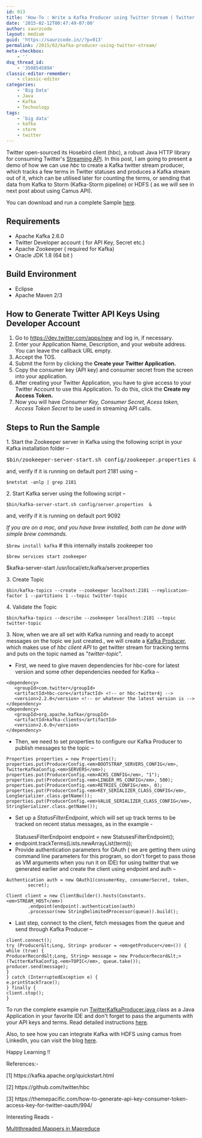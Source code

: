 ```yaml
---
id: 913
title: 'How-To : Write a Kafka Producer using Twitter Stream ( Twitter HBC Client)'
date: '2015-02-12T00:47:49-07:00'
author: saurzcode
layout: medium
guid: 'https://saurzcode.in//?p=913'
permalink: /2015/02/kafka-producer-using-twitter-stream/
meta-checkbox:
    - ''
dsq_thread_id:
    - '3508545894'
classic-editor-remember:
    - classic-editor
categories:
    - 'Big Data'
    - Java
    - Kafka
    - Technology
tags:
    - 'big data'
    - kafka
    - storm
    - twitter
---
```


<!-- wp:paragraph -->
<p>Twitter open-sourced its Hosebird client (hbc), a robust Java HTTP library for consuming Twitter's <a href="https://dev.twitter.com/docs/streaming-apis" target="_blank" rel="noreferrer noopener">Streaming API</a>. In this post, I am going to present a demo of how we can use <em>hbc </em>to create a Kafka twitter stream producer, which tracks a few terms in Twitter statuses and produces a Kafka stream out of it, which can be utilised later for counting the terms, or sending that data from Kafka to Storm (Kafka-Storm pipeline) or HDFS ( as we will see in next post about using Camus API).</p>
<!-- /wp:paragraph -->

<!-- wp:paragraph -->
<p>You can download and run a complete Sample <a href="https://github.com/saurzcode/twitter-stream/" target="_blank" rel="noreferrer noopener">here</a>.</p>
<!-- /wp:paragraph -->

<!-- wp:more -->
<p><!--more--></p>
<!-- /wp:more -->

<!-- wp:heading -->
<h2>Requirements</h2>
<!-- /wp:heading -->

<!-- wp:list -->
<ul>
<li>Apache Kafka 2.6.0</li>
<li>Twitter Developer account ( for API Key, Secret etc.)</li>
<li>Apache Zookeeper ( required for Kafka)</li>
<li>Oracle JDK 1.8 (64 bit )</li>
</ul>
<!-- /wp:list -->

<!-- wp:heading -->
<h2>Build Environment</h2>
<!-- /wp:heading -->

<!-- wp:list -->
<ul>
<li>Eclipse</li>
<li>Apache Maven 2/3</li>
</ul>
<!-- /wp:list -->

<!-- wp:heading -->
<h2>How to Generate Twitter API Keys Using Developer Account</h2>
<!-- /wp:heading -->

<!-- wp:list {"ordered":true} -->
<ol>
<li>Go to <a href="https://dev.twitter.com/apps/new">https://dev.twitter.com/apps/new</a> and log in, if necessary.</li>
<li>Enter your Application Name, Description, and your website address. You can leave the callback URL empty.</li>
<li>Accept the TOS.</li>
<li>Submit the form by clicking the <strong>Create your Twitter Application.</strong></li>
<li>Copy the consumer key (API key) and consumer secret from the screen into your application.</li>
<li>After creating your Twitter Application, you have to give access to your Twitter Account to use this Application. To do this, click the <strong>Create my Access Token.</strong></li>
<li>Now you will have <em>Consumer Key, Consumer Secret, Acess token, Access Token Secret</em> to be used in streaming API calls.</li>
</ol>
<!-- /wp:list -->

<!-- wp:heading -->
<h2>Steps to Run the Sample</h2>
<!-- /wp:heading -->

<!-- wp:paragraph -->
<p>1. Start the Zookeeper server in Kafka using the following script in your Kafka installation folder  –</p>
<!-- /wp:paragraph -->

<!-- wp:code -->
<pre class="EnlighterJSRAW" data-enlighter-language="shell">$bin/zookeeper-server-start.sh config/zookeeper.properties &amp;amp;</pre>
<!-- /wp:code -->

<!-- wp:paragraph -->
<p>and, verify if it is running on default port 2181 using –</p>
<!-- /wp:paragraph -->

<!-- wp:code -->
<pre class="wp-block-code"><code>$netstat -anlp | grep 2181</code></pre>
<!-- /wp:code -->

<!-- wp:paragraph -->
<p>2. Start Kafka server using the following script –</p>
<!-- /wp:paragraph -->

<!-- wp:paragraph -->
<p><code>$bin/kafka-server-start.sh config/server.properties  &amp;</code></p>
<!-- /wp:paragraph -->

<!-- wp:paragraph -->
<p>and, verify if it is running on default port 9092</p>
<!-- /wp:paragraph -->

<!-- wp:paragraph -->
<p><em>If you are on a mac, and you have brew installed, both can be done with simple brew commands.</em></p>
<!-- /wp:paragraph -->

<!-- wp:paragraph -->
<p><code>$brew install kafka</code>   # this internally installs zookeeper too</p>
<!-- /wp:paragraph -->

<!-- wp:paragraph -->
<p><code>$brew services start zookeeper</code></p>
<!-- /wp:paragraph -->

<!-- wp:paragraph -->
<p>$kafka-server-start  /usr/local/etc/kafka/server.properties</p>
<!-- /wp:paragraph -->

<!-- wp:paragraph -->
<p>3. Create Topic</p>
<!-- /wp:paragraph -->

<!-- wp:paragraph -->
<p><code>$bin/kafka-topics --create --zookeeper localhost:2181 --replication-factor 1 --partitions 1 --topic twitter-topic</code></p>
<!-- /wp:paragraph -->

<!-- wp:paragraph -->
<p>4. Validate the Topic</p>
<!-- /wp:paragraph -->

<!-- wp:paragraph -->
<p><code>$bin/kafka-topics --describe --zookeeper localhost:2181 --topic twitter-topic</code></p>
<!-- /wp:paragraph -->

<!-- wp:paragraph -->
<p>3. Now, when we are all set with Kafka running and ready to accept messages on the topic we just created., we will create a <a href="https://github.com/saurzcode/twitter-stream/blob/master/src/main/java/com/saurzcode/twitter/TwitterKafkaProducer.java" target="_blank" rel="noreferrer noopener">Kafka Producer</a>, which makes use of <em>hbc client API</em> to get twitter stream for tracking terms and puts on the topic named as "<em>twitter-topic</em>".</p>
<!-- /wp:paragraph -->

<!-- wp:list -->
<ul>
<li>First, we need to give maven dependencies for hbc-core for latest version and some other dependencies needed for Kafka –</li>
</ul>
<!-- /wp:list -->

<!-- wp:preformatted -->
<p class="wp-block-preformatted EnlighterJSRAW" data-enlighter-language="generic"><code>&lt;dependency&gt;</code><br /><code>   &lt;groupId&gt;com.twitter&lt;/groupId&gt;</code><br /><code>   &lt;artifactId&gt;hbc-core&lt;/artifactId&gt; &lt;!-- or hbc-twitter4j --&gt;</code><br /><code>   &lt;version&gt;2.2.0&lt;/version&gt; &lt;!-- or whatever the latest version is --&gt;</code><br /><code>&lt;/dependency&gt;</code><br /><code>&lt;dependency&gt;</code><br /><code>   &lt;groupId&gt;org.apache.kafka&lt;/groupId&gt;</code><br /><code>   &lt;artifactId&gt;kafka-clients&lt;/artifactId&gt;</code><br /><code>   &lt;version&gt;2.6.0&lt;/version&gt;</code><br /><code>&lt;/dependency&gt;</code></p>
<!-- /wp:preformatted -->

<!-- wp:list -->
<ul>
<li>  Then, we need to set properties to configure our Kafka Producer to publish messages to the topic –</li>
</ul>
<!-- /wp:list -->

<!-- wp:code -->
<pre class="wp-block-code"><code>Properties properties = new Properties();
properties.put(ProducerConfig.&lt;em&gt;BOOTSTRAP_SERVERS_CONFIG&lt;/em&gt;, TwitterKafkaConfig.&lt;em&gt;SERVERS&lt;/em&gt;);
properties.put(ProducerConfig.&lt;em&gt;ACKS_CONFIG&lt;/em&gt;, "1");
properties.put(ProducerConfig.&lt;em&gt;LINGER_MS_CONFIG&lt;/em&gt;, 500);
properties.put(ProducerConfig.&lt;em&gt;RETRIES_CONFIG&lt;/em&gt;, 0);
properties.put(ProducerConfig.&lt;em&gt;KEY_SERIALIZER_CLASS_CONFIG&lt;/em&gt;, LongSerializer.class.getName());
properties.put(ProducerConfig.&lt;em&gt;VALUE_SERIALIZER_CLASS_CONFIG&lt;/em&gt;, StringSerializer.class.getName());</code></pre>
<!-- /wp:code -->

<!-- wp:list -->
<ul>
<li>Set up a <em>StatusFilterEndpoint</em>, which will set up track terms to be tracked on recent status messages, as in the example -<br /><br />StatusesFilterEndpoint endpoint = new StatusesFilterEndpoint();</li>
<li>endpoint.trackTerms(Lists.newArrayList(term));</li>
<li>Provide authentication parameters for OAuth ( we are getting them using command line parameters for this program, so don't forget to pass those as VM arguments when you run it on IDE) for using twitter that we generated earlier and create the client using endpoint and auth –</li>
</ul>
<!-- /wp:list -->

<!-- wp:code -->
<pre class="wp-block-code"><code>Authentication auth = new OAuth1(consumerKey, consumerSecret, token,
        secret);

Client client = new ClientBuilder().hosts(Constants.&lt;em&gt;STREAM_HOST&lt;/em&gt;)
        .endpoint(endpoint).authentication(auth)
        .processor(new StringDelimitedProcessor(queue)).build();</code></pre>
<!-- /wp:code -->

<!-- wp:list -->
<ul>
<li>Last step, connect to the client, fetch messages from the queue and send through Kafka Producer –</li>
</ul>
<!-- /wp:list -->

<!-- wp:code -->
<pre class="wp-block-code"><code>client.connect();
try (Producer&amp;lt;Long, String&gt; producer = &lt;em&gt;getProducer&lt;/em&gt;()) {
while (true) {
ProducerRecord&amp;lt;Long, String&gt; message = new ProducerRecord&amp;lt;&gt;(TwitterKafkaConfig.&lt;em&gt;TOPIC&lt;/em&gt;, queue.take());
producer.send(message);
}
} catch (InterruptedException e) {
e.printStackTrace();
} finally {
client.stop();
}</code></pre>
<!-- /wp:code -->

<!-- wp:paragraph -->
<p>To run the complete example run <a href="https://github.com/saurzcode/twitter-stream/blob/master/src/main/java/com/saurzcode/twitter/TwitterKafkaProducer.java">TwitterKafkaProducer.java </a>class as a Java Application in your favorite IDE and don't forget to pass the arguments with your API keys and terms. Read detailed instructions <a href="https://github.com/saurzcode/twitter-stream/blob/master/README.md" target="_blank" rel="noreferrer noopener">here</a>.</p>
<!-- /wp:paragraph -->

<!-- wp:paragraph -->
<p>Also, to see how you can integrate Kafka with HDFS using camus from LinkedIn, you can visit the blog <a href="http://saurzcode.in/2015/02/integrate-kafka-hdfs-using-camus-twitter-stream-example/">here</a>.</p>
<!-- /wp:paragraph -->

<!-- wp:paragraph -->
<p>Happy Learning !!</p>
<!-- /wp:paragraph -->

<!-- wp:paragraph -->
<p>References:-</p>
<!-- /wp:paragraph -->

<!-- wp:paragraph -->
<p>[1] https://kafka.apache.org/quickstart.html</p>
<!-- /wp:paragraph -->

<!-- wp:paragraph -->
<p>[2] https://github.com/twitter/hbc</p>
<!-- /wp:paragraph -->

<!-- wp:paragraph -->
<p>[3] https://themepacific.com/how-to-generate-api-key-consumer-token-access-key-for-twitter-oauth/994/</p>
<!-- /wp:paragraph -->

<!-- wp:paragraph -->
<p>Interesting Reads -</p>
<!-- /wp:paragraph -->

<!-- wp:paragraph -->
<p><a href="https://wp.me/p5pWDa-iX">Multithreaded Mappers in Mapreduce</a></p>
<!-- /wp:paragraph -->